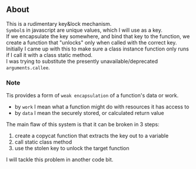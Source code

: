 ## About     
This is a rudimentary key&lock mechanism.      
`Symbol`s in javascript are unique values, which I will use as a key.       
If we encapsulate the key somewhere, and bind that key to the function, we create a function that "unlocks" only when called with the correct key.      
Initially I came up with this to make sure a class instance function only runs if I call it with a class static method.     
I was trying to substitute the presently unavailable/deprecated `arguments.callee`.
### Note     
Tis provides a form of `weak encapsulation` of a function's data or work.    
- by `work` I mean what a function might do with resources it has access to
- by `data` I mean the securely stored, or calculated return value

The main flaw of this system is that it can be broken in 3 steps:
1. create a copycat function that extracts the key out to a variable
2. call static class method
3. use the stolen key to unlock the target function

I will tackle this problem in another code bit.
